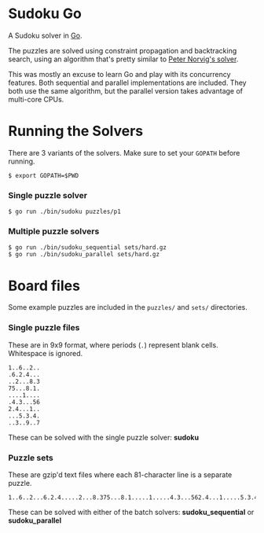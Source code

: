 # Sudoku Go

A Sudoku solver in [Go](http://golang.org/).

The puzzles are solved using constraint propagation and backtracking search, using
an algorithm that's pretty similar to
[Peter Norvig's solver](http://norvig.com/sudoku.html).

This was mostly an excuse to learn Go and play with its concurrency features. Both
sequential and parallel implementations are included. They both use the same
algorithm, but the parallel version takes advantage of multi-core CPUs.

# Running the Solvers

There are 3 variants of the solvers. Make sure to set your `GOPATH` before running.

    $ export GOPATH=$PWD

### Single puzzle solver

    $ go run ./bin/sudoku puzzles/p1

### Multiple puzzle solvers

	$ go run ./bin/sudoku_sequential sets/hard.gz
	$ go run ./bin/sudoku_parallel sets/hard.gz

# Board files

Some example puzzles are included in the `puzzles/` and `sets/` directories.

### Single puzzle files

These are in 9x9 format, where periods (`.`) represent blank cells. Whitespace is
ignored.

    1..6..2..
    .6.2.4...
    ..2...8.3
    75...8.1.
    ....1....
    .4.3...56
    2.4...1..
    ...5.3.4.
    ..3..9..7

These can be solved with the single puzzle solver: **sudoku**

### Puzzle sets

These are gzip'd text files where each 81-character line is a separate puzzle.

    1..6..2...6.2.4.....2...8.375...8.1.....1.....4.3...562.4...1.....5.3.4...3..9..7

These can be solved with either of the batch solvers: **sudoku_sequential** or
**sudoku_parallel**
